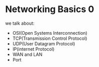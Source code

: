 # Networking Basics 0

we talk about:

* OSI(Open Systems Interconnection)
* TCP(Transmission Control Protocol)
* UDP(User Datagram Protocol)
* IP(internet Protocol)
* WAN and LAN
* Port
